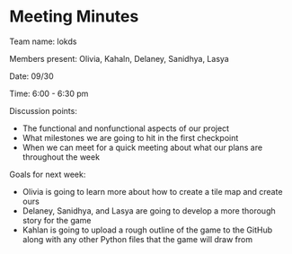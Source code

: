 # Meeting Minutes
Team name: lokds

Members present: Olivia, Kahaln, Delaney, Sanidhya, Lasya

Date: 09/30

Time: 6:00 - 6:30 pm

Discussion points:
 * The functional and nonfunctional aspects of our project
 * What milestones we are going to hit in the first checkpoint
 * When we can meet for a quick meeting about what our plans are throughout the week

Goals for next week:
* Olivia is going to learn more about how to create a tile map and create ours
* Delaney, Sanidhya, and Lasya are going to develop a more thorough story for the game
* Kahlan is going to upload a rough outline of the game to the GitHub along with any other Python files that the game will draw from
